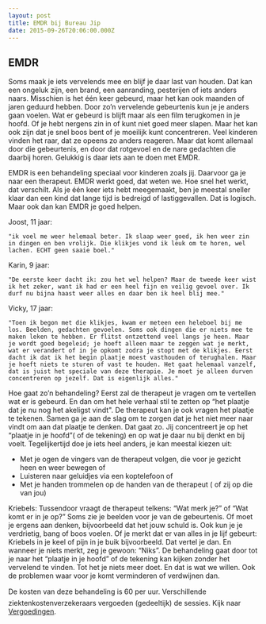 ```yaml
---
layout: post
title: EMDR bij Bureau Jip
date: 2015-09-26T20:06:00.000Z
---
```


## EMDR

Soms maak je iets vervelends mee en blijf je daar last van houden. Dat kan een ongeluk zijn, een brand, een aanranding, pesterijen of iets anders naars. Misschien is het &eacute;&eacute;n keer gebeurd, maar het kan ook maanden of jaren geduurd hebben. Door zo’n vervelende gebeurtenis kun je je anders gaan voelen. Wat er gebeurd is blijft maar als een film terugkomen in je hoofd. Of je hebt nergens zin in of kunt niet goed meer slapen. Maar het kan ook zijn dat je snel boos bent of je moeilijk kunt concentreren. Veel kinderen vinden het raar, dat ze opeens zo anders reageren. Maar dat komt allemaal door die gebeurtenis, en door dat rotgevoel en de nare gedachten die daarbij horen. Gelukkig is daar iets aan te doen met EMDR.

EMDR is een behandeling speciaal voor kinderen zoals jij. Daarvoor ga je naar een therapeut. EMDR werkt goed, dat weten we. Hoe snel het werkt, dat verschilt. Als je &eacute;&eacute;n keer iets hebt meegemaakt, ben je meestal sneller klaar dan een kind dat lange tijd is bedreigd of lastiggevallen. Dat is logisch. Maar ook dan kan EMDR je goed helpen.

Joost, 11 jaar:

```
"ik voel me weer helemaal beter. Ik slaap weer goed, ik hen weer zin in dingen en ben vrolijk. Die klikjes vond ik leuk om te horen, wel lachen. ECHT geen saaie boel."
```

Karin, 9 jaar:

```
"De eerste keer dacht ik: zou het wel helpen? Maar de tweede keer wist ik het zeker, want ik had er een heel fijn en veilig gevoel over. Ik durf nu bijna haast weer alles en daar ben ik heel blij mee."
```

Vicky, 17 jaar:

```
"Toen ik begon met die klikjes, kwam er meteen een heleboel bij me los. Beelden, gedachten gevoelen. Soms ook dingen die er niets mee te maken leken te hebben. Er flitst ontzettend veel langs je heen. Maar je wordt goed begeleid; je hoeft alleen maar te zeggen wat je merkt, wat er verandert of in je opkomt zodra je stopt met de klikjes. Eerst dacht ik dat ik het begin plaatje moest vasthouden of terughalen. Maar je hoeft niets te sturen of vast te houden. Het gaat helemaal vanzelf, dat is juist het speciale van deze therapie. Je moet je alleen durven concentreren op jezelf. Dat is eigenlijk alles."
```

Hoe gaat zo’n behandeling? Eerst zal de therapeut je vragen om te vertellen wat er is gebeurd. En dan om het hele verhaal stil te zetten op “het plaatje dat je nu nog het akeligst vindt". De therapeut kan je ook vragen het plaatje te tekenen. Samen ga je aan de slag om te zorgen dat je het niet meer naar vindt om aan dat plaatje te denken. Dat gaat zo. Jij concentreert je op het “plaatje in je hoofd”( of de tekening) en op wat je daar nu bij denkt en bij voelt. Tegelijkertijd doe je iets heel anders, je kan meestal kiezen uit:

* Met je ogen de vingers van de therapeut volgen, die voor je gezicht heen en weer bewegen of
* Luisteren naar geluidjes via een koptelefoon of
* Met je handen trommelen op de handen van de therapeut ( of zij op die van jou)


Kriebels: Tussendoor vraagt de therapeut telkens: “Wat merk je?” of “Wat komt er in je op?” Soms zie je beelden voor je van de gebeurtenis. Of moet je ergens aan denken, bijvoorbeeld dat het jouw schuld is. Ook kun je je verdrietig, bang of boos voelen. Of je merkt dat er van alles in je lijf gebeurt: Kriebels in je keel of pijn in je buik bijvoorbeeld. Dat vertel je dan. En wanneer je niets merkt, zeg je gewoon: “Niks”. De behandeling gaat door tot je naar het “plaatje in je hoofd” of de tekening kan kijken zonder het vervelend te vinden. Tot het je niets meer doet. En dat is wat we willen. Ook de problemen waar voor je komt verminderen of verdwijnen dan.

De kosten van deze behandeling is 60 per uur. Verschillende ziektenkostenverzekeraars vergoeden (gedeeltijk) de sessies. Kijk naar [Vergoedingen](/investering).